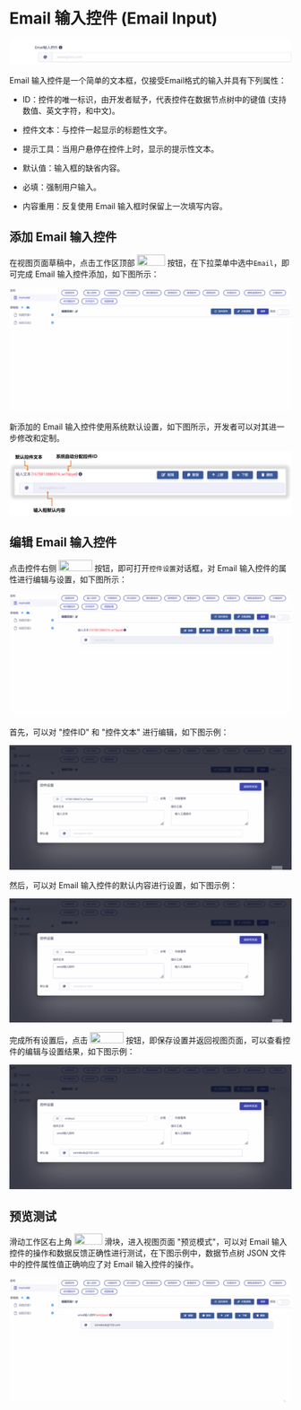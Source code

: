 # Email 输入控件 (Email Input)

![Matrix.OS](../../../../../media/os/tools/modelview/showemail.gif "Email 输入控件")

Email 输入控件是一个简单的文本框，仅接受Email格式的输入并具有下列属性：

* ID：控件的唯一标识，由开发者赋予，代表控件在数据节点树中的键值 (支持数值、英文字符，和中文)。

* 控件文本：与控件一起显示的标题性文字。

* 提示工具：当用户悬停在控件上时，显示的提示性文本。

* 默认值：输入框的缺省内容。

* 必填：强制用户输入。

* 内容重用：反复使用 Email 输入框时保留上一次填写内容。

## 添加 Email 输入控件

在视图页面草稿中，点击工作区顶部 <img src="./././././media/logo/controlinput.png" width="50" height="20"> 按钮，在下拉菜单中选中`Email`，即可完成 Email 输入控件添加，如下图所示：

![Matrix.OS](../../../../../media/os/tools/modelview/addemail.gif "添加 Email 输入控件")

新添加的 Email 输入控件使用系统默认设置，如下图所示，开发者可以对其进一步修改和定制。

![Matrix.OS](../../../../../media/os/tools/modelview/addemail.png "Email 输入控件默认设置")

## 编辑 Email 输入控件

点击控件右侧 <img src="./././././media/logo/editcontrol.png" width="60" height="20"> 按钮，即可打开`控件设置`对话框，对 Email 输入控件的属性进行编辑与设置，如下图所示：

![Matrix.OS](../../../../../media/os/tools/modelview/editemail1.gif "编辑 Email 输入控件 - 打开控件设置对话框")

首先，可以对 "控件ID" 和 "控件文本" 进行编辑，如下图示例：

![Matrix.OS](../../../../../media/os/tools/modelview/editemail2.gif "编辑 Email 输入控件 - 控件ID与文本编辑")

然后，可以对 Email 输入控件的默认内容进行设置，如下图示例：

![Matrix.OS](../../../../../media/os/tools/modelview/editemail3.gif "编辑 Email 输入控件 - 设置默认内容")

完成所有设置后，点击 <img src="./././././media/logo/saveclose.png" width="60" height="20"> 按钮，即保存设置并返回视图页面，可以查看控件的编辑与设置结果，如下图示例：

![Matrix.OS](../../../../../media/os/tools/modelview/editemail4.gif "编辑 Email 输入控件 - 保存控件设置")

## 预览测试

滑动工作区右上角 <img src="./././././media/logo/previewmv.png" width="50" height="20"> 滑块，进入视图页面 "预览模式"，可以对 Email 输入控件的操作和数据反馈正确性进行测试，在下图示例中，数据节点树 JSON 文件中的控件属性值正确响应了对 Email 输入控件的操作。

![Matrix.OS](../../../../../media/os/tools/modelview/testemail.gif "测试 Email 输入控件")
